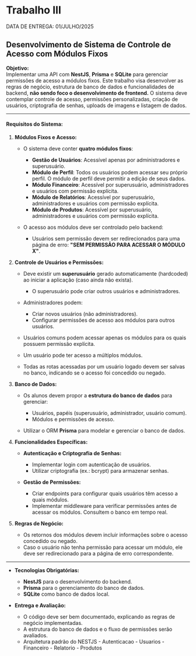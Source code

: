 # Trabalho III

DATA DE ENTREGA: 01/JULHO/2025


## Desenvolvimento de Sistema de Controle de Acesso com Módulos Fixos

**Objetivo:**  
Implementar uma API com **NestJS**, **Prisma** e **SQLite** para gerenciar permissões de acesso a módulos fixos. Este trabalho visa desenvolver as regras de negócio, estrutura de banco de dados e funcionalidades de backend, **não sendo foco o desenvolvimento de frontend.** O sistema deve contemplar controle de acesso, permissões personalizadas, criação de usuários, criptografia de senhas, uploads de imagens e listagem de dados.

---

#### **Requisitos do Sistema:**

1. **Módulos Fixos e Acesso:**
   - O sistema deve conter **quatro módulos fixos**:
     - **Gestão de Usuários**: Acessível apenas por administradores e superusuário.
     - **Módulo de Perfil**: Todos os usuários podem acessar seu próprio perfil. O módulo de perfil deve permitir a edição de seus dados.
     - **Módulo Financeiro**: Acessível por superusuário, administradores e usuários com permissão explícita.
     - **Módulo de Relatórios**: Acessível por superusuário, administradores e usuários com permissão explícita.
     - **Módulo de Produtos**: Acessível por superusuário, administradores e usuários com permissão explícita.

   - O acesso aos módulos deve ser controlado pelo backend:
     - Usuários sem permissão devem ser redirecionados para uma página de erro: **"SEM PERMISSÃO PARA ACESSAR O MÓDULO X"**.


2. **Controle de Usuários e Permissões:**
   - Deve existir um **superusuário** gerado automaticamente (hardcoded) ao iniciar a aplicação (caso ainda não exista).
     - O superusuário pode criar outros usuários e administradores.
   - Administradores podem:
     - Criar novos usuários (não administradores).
     - Configurar permissões de acesso aos módulos para outros usuários.
   - Usuários comuns podem acessar apenas os módulos para os quais possuem permissão explícita.
   - Um usuário pode ter acesso a múltiplos módulos.

   - Todas as rotas acessadas por um usuário logado devem ser salvas no banco, indicando se o acesso foi concedido ou negado.


3. **Banco de Dados:**
   - Os alunos devem propor a **estrutura do banco de dados** para gerenciar:
     - Usuários, papéis (superusuário, administrador, usuário comum).
     - Módulos e permissões de acesso.
   
   - Utilizar o ORM **Prisma** para modelar e gerenciar o banco de dados.

4. **Funcionalidades Específicas:**
   - **Autenticação e Criptografia de Senhas:**
     - Implementar login com autenticação de usuários.
     - Utilizar criptografia (ex.: bcrypt) para armazenar senhas.
   
   - **Gestão de Permissões:**
     - Criar endpoints para configurar quais usuários têm acesso a quais módulos.
     - Implementar middleware para verificar permissões antes de acessar os módulos. Consultem o banco em tempo real.

5. **Regras de Negócio:**
   - Os retornos dos módulos devem incluir informações sobre o acesso concedido ou negado.
   - Caso o usuário não tenha permissão para acessar um módulo, ele deve ser redirecionado para a página de erro correspondente.

---

- **Tecnologias Obrigatórias:**
  - **NestJS** para o desenvolvimento do backend.
  - **Prisma** para o gerenciamento do banco de dados.
  - **SQLite** como banco de dados local.

- **Entrega e Avaliação:**
  - O código deve ser bem documentado, explicando as regras de negócio implementadas.
  - A estrutura do banco de dados e o fluxo de permissões serão avaliados.
  - Arquitetura padrão do NESTJS
        - Autenticacao
        - Usuarios
        - Financeiro
        - Relatorio
        - Produtos